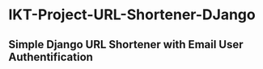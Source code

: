 # IKT-Project-URL-Shortener-DJango
## Simple Django URL Shortener with Email User Authentification ##

